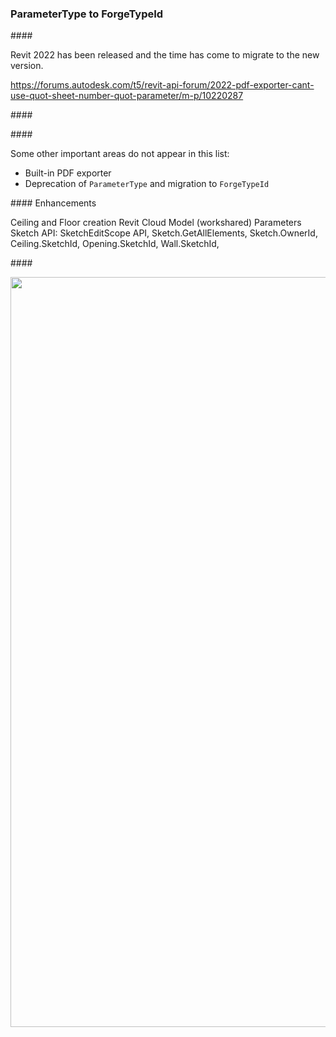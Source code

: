 <head>
<meta http-equiv="Content-Type" content="text/html; charset=utf-8">
<link rel="stylesheet" type="text/css" href="bc.css">
<script src="https://cdn.rawgit.com/google/code-prettify/master/loader/run_prettify.js" type="text/javascript"></script>
</head>

<!---


twitter:

 #RevitAPI @AutodeskForge @AutodeskRevit #bim #DynamoBim #ForgeDevCon 

&ndash; 
...

linkedin:


#bim #DynamoBim #ForgeDevCon #Revit #API #IFC #SDK #AI #VisualStudio #Autodesk #AEC #adsk

the [Revit API discussion forum](http://forums.autodesk.com/t5/revit-api-forum/bd-p/160) thread

<center>
<img src="img/" alt="" title="" width="600"/>
<p style="font-size: 80%; font-style:italic"></p>
<p style="font-size: 80%; font-style:italic">
<a href=""></a>
</p>
</center>

-->

### ParameterType to ForgeTypeId


####<a name="2"></a> 


Revit 2022 has been released and the time has come to migrate to the new version.


https://forums.autodesk.com/t5/revit-api-forum/2022-pdf-exporter-cant-use-quot-sheet-number-quot-parameter/m-p/10220287



####<a name="3"></a> 

####<a name="4"></a> 


Some other important areas do not appear in this list:

- Built-in PDF exporter
- Deprecation of `ParameterType` and migration to `ForgeTypeId`

####<a name="5"></a> Enhancements

Ceiling and Floor creation
Revit Cloud Model (workshared)
Parameters
Sketch API:  SketchEditScope API, Sketch.GetAllElements, Sketch.OwnerId, Ceiling.SketchId, Opening.SketchId, Wall.SketchId,

    

####<a name="6"></a> 

<center>
<img src="img/.png" alt="" title="" width="1200"/> <!-- 600 -->
</center>
